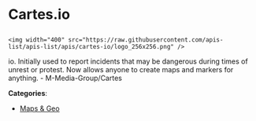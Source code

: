 # Cartes.io<p align="center">
    <img width="400" src="https://raw.githubusercontent.com/apis-list/apis-list/apis/cartes-io/logo_256x256.png" />
</p>

io. Initially used to report incidents that may be dangerous during times of unrest or protest. Now allows anyone to create maps and markers for anything. - M-Media-Group/Cartes

**Categories**:

- [Maps & Geo](https://github/apis-list/apis-list#maps-and-geo)





